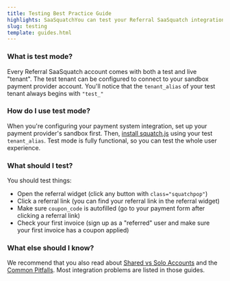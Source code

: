 ```yaml
---
title: Testing Best Practice Guide
highlights: SaaSquatchYou can test your Referral SaaSquatch integration in test mode before touching any production systems.
slug: testing
template: guides.html
---
```


<h3>What is test mode?</h3>

<p>
    Every Referral SaaSquatch account comes with both a test and live "tenant". The test tenant can be configured to connect to your sandbox payment provider account. You'll notice that the
    <code>tenant_alias</code> of your test tenant always begins with <code>"test_"</code>
</p>

<h3>How do I use test mode?</h3>
<p>
    When you're configuring your payment system integration, set up your payment provider's sandbox first. Then, <a href="/app-integration">install squatch.js</a> using your test <code>tenant_alias</code>. Test
    mode is fully functional, so you can test the whole user experience.
</p>

<h3>What should I test?</h3>
<p>
    You should test things:
    <ul>
        <li>Open the referral widget <span class="muted">(click any button with <code>class="squatchpop"</code>)</span></li>
        <li>Click a referral link <span class="muted">(you can find your referral link in the referral widget)</span></li>
        <li>Make sure <code>coupon_code</code> is autofilled <span class="muted">(go to your payment form after clicking a referral link)</span></li>
        <li>Check your first invoice <span class="muted">(sign up as a "referred" user and make sure your first invoice has a coupon applied)</span></li>
    </ul>
</p>

<h3>What else should I know?</h3>
<p>
    We recommend that you also read about <a href="/shared-vs-solo-accounts">Shared vs Solo Accounts</a> and 
    the <a href="/bestpractices/common-pitfalls">Common Pitfalls</a>. Most integration problems are listed in those guides.
</p>